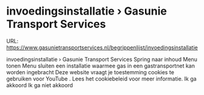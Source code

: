 # invoedingsinstallatie › Gasunie Transport Services

URL: https://www.gasunietransportservices.nl/begrippenlijst/invoedingsinstallatie

invoedingsinstallatie › Gasunie Transport Services
Spring naar inhoud
Menu tonen
Menu sluiten
een installatie waarmee
gas
in een
gastransportnet
kan worden ingebracht
Deze website vraagt je toestemming cookies te gebruiken voor
YouTube
. Lees het
cookiebeleid
voor meer informatie.
Ik ga akkoord
Ik ga niet akkoord